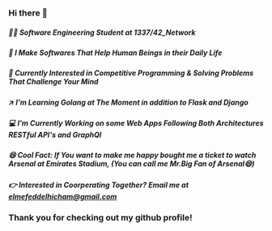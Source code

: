### Hi there 👋

<!--
**hel-mefe/hel-mefe** is a ✨ _special_ ✨ repository because its `README.md` (this file) appears on your GitHub profile.

Here are some ideas to get you started:

- 🔭 I’m currently working on some big projects with Python, Flask and Django ...
- 🌱 I’m currently learning Python and Golang ...
- 👯 I’m looking to collaborate on ...
- 🤔 I’m looking for help with ...
- 💬 Ask me about ...
- 📫 How to reach me: ...
- 😄 Pronouns: ...
- ⚡ Fun fact: ...
-->
 
 
##### 👨‍💻  Software Engineering Student at 1337/42_Network
##### 🤖  I Make Softwares That Help Human Beings in their Daily Life
##### 🦾  Currently Interested in Competitive Programming & Solving Problems That Challenge Your Mind
##### ↗️  I'm Learning Golang at The Moment in addition to Flask and Django 
##### 💻  I'm Currently Working on some Web Apps Following Both Architectures RESTful API's and GraphQl
##### 😄  Cool Fact: If You want to make me happy bought me a ticket to watch Arsenal at Emirates Stadium, (You can call me Mr.Big Fan of Arsenal😄)
##### 👉  Interested in Coorperating Together? Email me at <i>elmefeddelhicham@gmail.com</i>
 
 
 
### Thank you for checking out my github profile!
